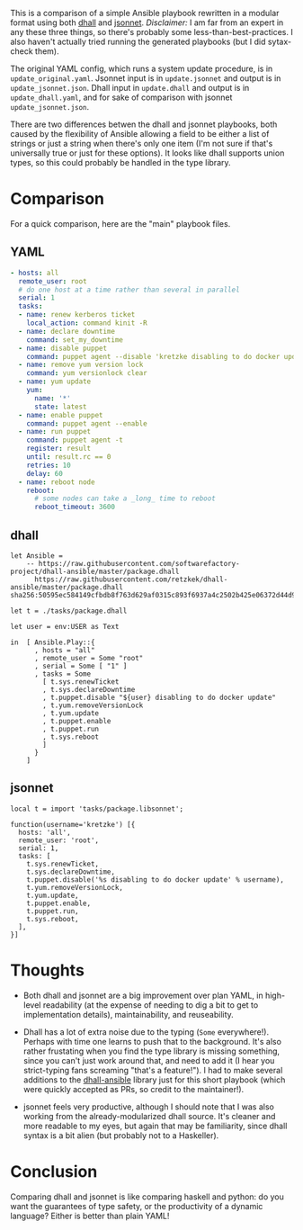 This is a comparison of a simple Ansible playbook rewritten in a modular format
using both [dhall](https://dhall-lang.org) and [jsonnet](https://jsonnet.org).
*Disclaimer:* I am far from an expert in any these three things, so there's
probably some less-than-best-practices. I also haven't actually tried running
the generated playbooks (but I did sytax-check them).

The original YAML config, which runs a system update procedure, is in
`update_original.yaml`. Jsonnet input is in `update.jsonnet` and output is in
`update_jsonnet.json`. Dhall input in `update.dhall` and output is in
`update_dhall.yaml`, and for sake of comparison with jsonnet
`update_jsonnet.json`.

There are two differences betwen the dhall and jsonnet playbooks, both caused by
the flexibility of Ansible allowing a field to be either a list of strings or
just a string when there's only one item (I'm not sure if that's universally
true or just for these options). It looks like dhall supports union types, so
this could probably be handled in the type library.

# Comparison

For a quick comparison, here are the "main" playbook files.

## YAML

``` yaml
- hosts: all
  remote_user: root
  # do one host at a time rather than several in parallel
  serial: 1
  tasks:
  - name: renew kerberos ticket
    local_action: command kinit -R
  - name: declare downtime
    command: set_my_downtime
  - name: disable puppet
    command: puppet agent --disable 'kretzke disabling to do docker update'
  - name: remove yum version lock
    command: yum versionlock clear
  - name: yum update
    yum:
      name: '*'
      state: latest
  - name: enable puppet
    command: puppet agent --enable
  - name: run puppet
    command: puppet agent -t
    register: result
    until: result.rc == 0
    retries: 10
    delay: 60
  - name: reboot node
    reboot:
      # some nodes can take a _long_ time to reboot
      reboot_timeout: 3600
```

## dhall

``` dhall
let Ansible =
    -- https://raw.githubusercontent.com/softwarefactory-project/dhall-ansible/master/package.dhall
      https://raw.githubusercontent.com/retzkek/dhall-ansible/master/package.dhall sha256:50595ec584149cfbdb8f763d629af0315c893f6937a4c2502b425e06372d44d9

let t = ./tasks/package.dhall

let user = env:USER as Text

in  [ Ansible.Play::{
      , hosts = "all"
      , remote_user = Some "root"
      , serial = Some [ "1" ]
      , tasks = Some
        [ t.sys.renewTicket
        , t.sys.declareDowntime
        , t.puppet.disable "${user} disabling to do docker update"
        , t.yum.removeVersionLock
        , t.yum.update
        , t.puppet.enable
        , t.puppet.run
        , t.sys.reboot
        ]
      }
    ]

```

## jsonnet

``` jsonnet
local t = import 'tasks/package.libsonnet';

function(username='kretzke') [{
  hosts: 'all',
  remote_user: 'root',
  serial: 1,
  tasks: [
    t.sys.renewTicket,
    t.sys.declareDowntime,
    t.puppet.disable('%s disabling to do docker update' % username),
    t.yum.removeVersionLock,
    t.yum.update,
    t.puppet.enable,
    t.puppet.run,
    t.sys.reboot,
  ],
}]

```

# Thoughts

* Both dhall and jsonnet are a big improvement over plan YAML, in high-level
  readability (at the expense of needing to dig a bit to get to implementation
  details), maintainability, and reuseability.
  
* Dhall has a lot of extra noise due to the typing (`Some` everywhere!). Perhaps
  with time one learns to push that to the background. It's also rather
  frustating when you find the type library is missing something, since you
  can't just work around that, and need to add it (I hear you strict-typing fans
  screaming "that's a feature!"). I had to make several additions to the
  [dhall-ansible](https://github.com/softwarefactory-project/dhall-ansible)
  library just for this short playbook (which were quickly accepted as PRs, so
  credit to the maintainer!).
  
* jsonnet feels very productive, although I should note that I was also working
  from the already-modularized dhall source. It's cleaner and more readable to
  my eyes, but again that may be familiarity, since dhall syntax is a bit alien
  (but probably not to a Haskeller).
  
# Conclusion

Comparing dhall and jsonnet is like comparing haskell and python: do you want
the guarantees of type safety, or the productivity of a dynamic language? Either
is better than plain YAML!

